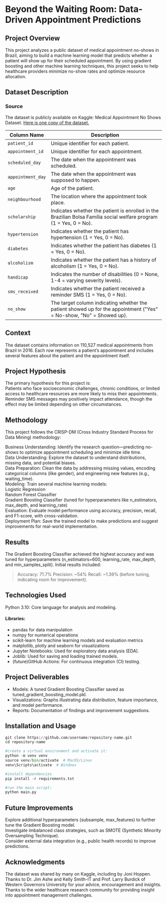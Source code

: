 # Beyond the Waiting Room: Data-Driven Appointment Predictions

## Project Overview
This project analyzes a public dataset of medical appointment no-shows in Brazil, aiming to build a machine learning model that predicts whether a patient will show up for their scheduled appointment. By using gradient boosting and other machine learning techniques, this project seeks to help healthcare providers minimize no-show rates and optimize resource allocation.

## Dataset Description
### Source

The dataset is publicly available on Kaggle: Medical Appointment No Shows Dataset. [Here is one copy of the dataset.](https://www.kaggle.com/datasets/joniarroba/noshowappointments) 

| **Column Name**   | **Description**                                                                                   |
|------------------ |---------------------------------------------------------------------------------------------------|
| `patient_id`      | Unique identifier for each patient.                                                                |
| `appointment_id`  | Unique identifier for each appointment.                                                             |
| `scheduled_day`   | The date when the appointment was scheduled.                                                        |
| `appointment_day` | The date when the appointment was supposed to happen.                                               |
| `age`             | Age of the patient.                                                                                 |
| `neighbourhood`   | The location where the appointment took place.                                                       |
| `scholarship`     | Indicates whether the patient is enrolled in the Brazilian Bolsa Família social welfare program (1 = Yes, 0 = No). |
| `hypertension`    | Indicates whether the patient has hypertension (1 = Yes, 0 = No).                                   |
| `diabetes`        | Indicates whether the patient has diabetes (1 = Yes, 0 = No).                                       |
| `alcoholism`      | Indicates whether the patient has a history of alcoholism (1 = Yes, 0 = No).                        |
| `handicap`        | Indicates the number of disabilities (0 = None, 1-4 = varying severity levels).                     |
| `sms_received`    | Indicates whether the patient received a reminder SMS (1 = Yes, 0 = No).                            |
| `no_show`         | The target column indicating whether the patient showed up for the appointment ("Yes" = No-show, "No" = Showed up). |

## Context
The dataset contains information on 110,527 medical appointments from Brazil in 2016. Each row represents a patient’s appointment and includes several features about the patient and the appointment itself.

## Project Hypothesis
The primary hypothesis for this project is:<br>
Patients who face socioeconomic challenges, chronic conditions, or limited access to healthcare resources are more likely to miss their appointments.<br>
Reminder SMS messages may positively impact attendance, though the effect may be limited depending on other circumstances.

## Methodology
This project follows the CRISP-DM (Cross Industry Standard Process for Data Mining) methodology:

Business Understanding: Identify the research question—predicting no-shows to optimize appointment scheduling and minimize idle time.<br>
Data Understanding: Explore the dataset to understand distributions, missing data, and potential biases.<br>
Data Preparation: Clean the data by addressing missing values, encoding categorical columns (like gender), and engineering new features (e.g., waiting_time).<br>
Modeling: Train several machine learning models:<br>
Logistic Regression<br>
Random Forest Classifier<br>
Gradient Boosting Classifier (tuned for hyperparameters like n_estimators, max_depth, and learning_rate)<br>
Evaluation: Evaluate model performance using accuracy, precision, recall, and F1-score, with cross-validation.<br>
Deployment Plan: Save the trained model to make predictions and suggest improvements for real-world implementation.<br>

## Results

The Gradient Boosting Classifier achieved the highest accuracy and was tuned for hyperparameters (n_estimators=600, learning_rate, max_depth, and min_samples_split). Initial results included:

>Accuracy: 71.7%
>Precision: ~54%
>Recall: ~1.39% (before tuning, indicating room for improvement).
>
## Technologies Used
Python 3.10: Core language for analysis and modeling.
#### Libraries:
* pandas for data manipulation
* numpy for numerical operations
* scikit-learn for machine learning models and evaluation metrics
* matplotlib, plotly and seaborn for visualizations
* Jupyter Notebooks: Used for exploratory data analysis (EDA).
* Joblib: Used for saving and loading trained models.
* (future)GitHub Actions: For continuous integration (CI) testing.
## Project Deliverables
* Models: A tuned Gradient Boosting Classifier saved as tuned_gradient_boosting_model.pkl.
* Visualizations: Graphs illustrating data distribution, feature importance, and model performance.
* Reports: Documentation of findings and improvement suggestions.

## Installation and Usage

``` python
git clone https://github.com/username/repository-name.git
cd repository-name

#create a virtual environment and activate it:
python -m venv venv
source venv/bin/activate  # MacOS/Linux
venv\Scripts\activate  # Windows

#install dependencies
pip install -r requirements.txt

#run the main script:
python main.py
```
## Future Improvements
Explore additional hyperparameters (subsample, max_features) to further tune the Gradient Boosting model.<br>
Investigate imbalanced class strategies, such as SMOTE (Synthetic Minority Oversampling Technique).<br>
Consider external data integration (e.g., public health records) to improve predictions.<br>

## Acknowledgments
The dataset was shared by many on Kaggle, including by Joni Hoppen.<br>
Thanks to Dr. Jim Ashe and Kelly Smith-IT and Prof. Larry Burdick of Western Governors University for your advice, encouragement and insights. <br>
Thanks to the wider healthcare research community for providing insight into appointment management challenges.
